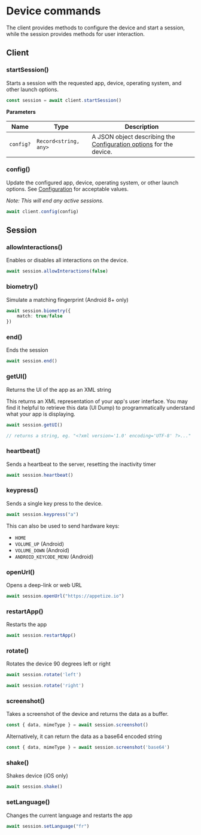 # Device commands

The client provides methods to configure the device and start a session, while the session provides methods for user interaction.

## Client

### startSession()

Starts a session with the requested app, device, operating system, and other launch options.

```typescript
const session = await client.startSession()
```

**Parameters**

| Name      | Type                  | Description                                                                                                     |
| --------- | --------------------- | --------------------------------------------------------------------------------------------------------------- |
| `config?` | `Record<string, any>` | A JSON object describing the [Configuration options](../configuration.md#configuration-options) for the device. |

### config()

Update the configured app, device, operating system, or other launch options. See [Configuration](../configuration.md#configuration-options) for acceptable values.

_Note: This will end any active sessions._

```typescript
await client.config(config)
```

## **Session**

### allowInteractions()

Enables or disables all interactions on the device.

```typescript
await session.allowInteractions(false)
```

### biometry()

Simulate a matching fingerprint (Android 8+ only)

```typescript
await session.biometry({
    match: true/false
})
```

### end()

Ends the session

```typescript
await session.end()
```

### getUI()

Returns the UI of the app as an XML string

This returns an XML representation of your app's user interface. You may find it helpful to retrieve this data (UI Dump) to programmatically understand what your app is displaying.

```typescript
await session.getUI()

// returns a string, eg. "<?xml version='1.0' encoding='UTF-8' ?>..."
```

### heartbeat()

Sends a heartbeat to the server, resetting the inactivity timer

```typescript
await session.heartbeat()
```

### keypress()

Sends a single key press to the device.

```javascript
await session.keypress("a")
```

This can also be used to send hardware keys:

* `HOME`
* `VOLUME_UP` (Android)
* `VOLUME_DOWN` (Android)
* `ANDROID_KEYCODE_MENU` (Android)

### openUrl()

Opens a deep-link or web URL

```typescript
await session.openUrl("https://appetize.io")
```

### restartApp()

Restarts the app

```typescript
await session.restartApp()
```

### rotate()

Rotates the device 90 degrees left or right

```typescript
await session.rotate('left')

await session.rotate('right')
```

### screenshot()

Takes a screenshot of the device and returns the data as a buffer.

```typescript
const { data, mimeType } = await session.screenshot()
```

Alternatively, it can return the data as a base64 encoded string

```javascript
const { data, mimeType } = await session.screenshot('base64')
```

### shake()

Shakes device (iOS only)

```typescript
await session.shake()
```

### setLanguage()

Changes the current language and restarts the app

```typescript
await session.setLanguage("fr")
```

###
